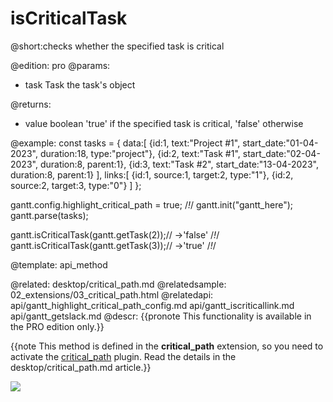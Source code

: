 isCriticalTask
=============
@short:checks whether the specified task is critical
	
@edition: pro
@params:
- task	Task	the task's object


@returns:
- value	boolean	'true' if the specified task is critical, 'false' otherwise 

@example:
const tasks = {
	data:[
       {id:1, text:"Project #1", start_date:"01-04-2023", duration:18, type:"project"},
       {id:2, text:"Task #1", start_date:"02-04-2023", duration:8, parent:1},
       {id:3, text:"Task #2", start_date:"13-04-2023", duration:8, parent:1}
    ],
    links:[
       {id:1, source:1, target:2, type:"1"},
       {id:2, source:2, target:3, type:"0"}
    ]
};

gantt.config.highlight_critical_path = true; /*!*/
gantt.init("gantt_here");
gantt.parse(tasks);

gantt.isCriticalTask(gantt.getTask(2));// ->'false' /*!*/
gantt.isCriticalTask(gantt.getTask(3));// ->'true' /*!*/

@template:	api_method


@related:
	desktop/critical_path.md
@relatedsample:
	02_extensions/03_critical_path.html
@relatedapi:
	api/gantt_highlight_critical_path_config.md
	api/gantt_iscriticallink.md
    api/gantt_getslack.md
@descr:
{{pronote This functionality is available in the PRO edition only.}}

{{note This method is defined in the **critical_path** extension, so you need to activate the [critical_path](desktop/extensions_list.md#criticalpath) plugin. Read the details in the desktop/critical_path.md article.}}



<img src="api/iscritical_path.png"/>